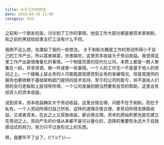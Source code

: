 ```yaml
---
title: 关于工作的想法
date: 2019-04-30 11:00
category: 杂记
---
```


之前和一个朋友吃饭，讨论到了工作的事情，他说工作大部分都是被资本家剥削，和之前的黑奴给奴隶主打工没有什么不同。

我倒不这么想，也激起了我的一些想法。
关于剥削大概是工作的劳动所得小于自己的工作产出，所以富者越富，穷者越穷，这里资本收益大于劳动收益。我觉得这里工作产出是很难量化的事情。一个制度完善的现代化公司，本质上都是一群人聚集在一起，共享资源，做一件或者一些事情。一个人的工作无一不是基于他人的劳动之上。一个接触上层业务的人可能能直观感觉到业务的发展情况，但是其提供的服务也都依赖于基础架构部门提供的技术支持。至于的公司的盈亏，并不是由人们想的全归老板和上层领导所得，一个公司发展初期当然要有投资的帮助，这里会有投资人的资本收益。

说到资本，资本收益确实大于劳动收益，这里合情合理，问题不在于剥削，而在于私有，一个人劳动所得归自己所有，这样的道理合情合理，拿劳动所得去换取收益，又或者资本。在此之上又获取收益，都合情合理。资本的原始积累也是在建立在劳动之上。劳动产生的价值从来都不是可以量化的，选择的重要性永远大于自我感动式的努力。努力只不过是形式上的东西。

啊，我要毕不了业了。/(ㄒoㄒ)/~~